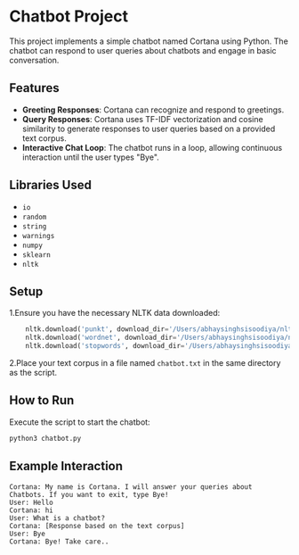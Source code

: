 # Chatbot Project

This project implements a simple chatbot named Cortana using Python. The chatbot can respond to user queries about chatbots and engage in basic conversation.

## Features

- **Greeting Responses**: Cortana can recognize and respond to greetings.
- **Query Responses**: Cortana uses TF-IDF vectorization and cosine similarity to generate responses to user queries based on a provided text corpus.
- **Interactive Chat Loop**: The chatbot runs in a loop, allowing continuous interaction until the user types "Bye".

## Libraries Used

- `io`
- `random`
- `string`
- `warnings`
- `numpy`
- `sklearn`
- `nltk`

## Setup

1.Ensure you have the necessary NLTK data downloaded:

```python
    nltk.download('punkt', download_dir='/Users/abhaysinghsisoodiya/nltk_data')
    nltk.download('wordnet', download_dir='/Users/abhaysinghsisoodiya/nltk_data')
    nltk.download('stopwords', download_dir='/Users/abhaysinghsisoodiya/nltk_data')
```

2.Place your text corpus in a file named `chatbot.txt` in the same directory as the script.

## How to Run

Execute the script to start the chatbot:

```bash
python3 chatbot.py
```

## Example Interaction

``` 
Cortana: My name is Cortana. I will answer your queries about Chatbots. If you want to exit, type Bye!
User: Hello
Cortana: hi
User: What is a chatbot?
Cortana: [Response based on the text corpus]
User: Bye
Cortana: Bye! Take care..
```